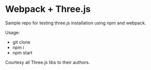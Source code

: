 # Webpack + Three.js

Sample repo for testing three.js installation using npm and webpack.

Usage:
* git clone 
* npm i
* npm start


Courtesy all Three.js libs to their authors.
